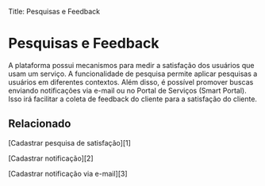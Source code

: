 Title: Pesquisas e Feedback

# Pesquisas e Feedback

A plataforma possui mecanismos para medir a satisfação dos usuários que usam um serviço. A funcionalidade de pesquisa permite aplicar pesquisas a usuários em diferentes contextos. Além disso, é possível promover buscas enviando notificações via e-mail ou no Portal de Serviços (Smart Portal).
Isso irá facilitar a coleta de feedback do cliente para a satisfação do cliente.

## Relacionado

[Cadastrar pesquisa de satisfação][1]

[Cadastrar notificação][2]

[Cadastrar notificação via e-mail][3]


<!-- !!! tip "About"

    <b>Product/Version:</b> CITSmart | 9.00 &nbsp;&nbsp;
    <b>Updated:</b>01/23/2019 - Anna Martins



[1]:/pt-br/citsmart-platform-9/processes/portfolio-and-catalog/configuration/register-satisfaction-survey.html
[2]:/pt-br/citsmart-platform-9/additional-features/communication-and-notification/notification/use/notification.html
[3]:/pt-br/citsmart-platform-9/additional-features/communication-and-notification/email/register-email-notification.html
